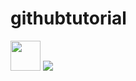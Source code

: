# githubtutorial

<img src="https://user-images.githubusercontent.com/54366663/94993413-7b89aa00-05ae-11eb-8fdb-a12aa1e65885.jpeg" height="48" width="48">                      <img src="https://user-images.githubusercontent.com/54366663/94993413-7b89aa00-05ae-11eb-8fdb-a12aa1e65885.jpeg">


